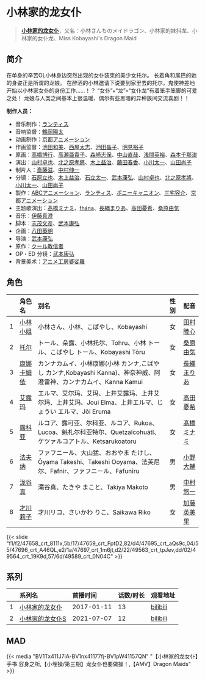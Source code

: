# 小林家的龙女仆


> <u>**[小林家的龙女仆](https://bgm.tv/subject/179949)**</u>，又名：小林さんちのメイドラゴン、小林家的妹抖龙、小林家的女仆龙、Miss Kobayashi's Dragon Maid

## 简介

在单身的辛苦OL小林身边突然出现的女仆装束的美少女托尔。
长着角和尾巴的她的身姿正是所谓的龙娘。
在醉酒的小林邀请下说要到家里去的托尔，鬼使神差地开始以小林家女仆的身份工作……！？
“女仆”+“龙”=“女仆龙”有着笨手笨脚的可爱之处！
龙娘与人类之间基本上很温暖、偶尔有些黑暗的异种族间交流喜剧！！

**制作人员：**
- 音乐制作：[ランティス](https://bgm.tv/person/57)
- 音响监督：[鶴岡陽太](https://bgm.tv/person/29)
- 动画制作：[京都アニメーション](https://bgm.tv/person/2481)
- 作画监督：[池田和美](https://bgm.tv/person/3173)、[西屋太志](https://bgm.tv/person/3416)、[池田晶子](https://bgm.tv/person/2032)、[明見裕子](https://bgm.tv/person/27395)
- 原画：[高橋博行](https://bgm.tv/person/3414)、[高瀬亜貴子](https://bgm.tv/person/20737)、[森崎志保](https://bgm.tv/person/35359)、[中山直哉](https://bgm.tv/person/34627)、[浅間英裕](https://bgm.tv/person/36834)、[森本千那津](https://bgm.tv/person/60552)
- 演出：[山村卓也](https://bgm.tv/person/15808)、[北之原孝將](https://bgm.tv/person/12660)、[木上益治](https://bgm.tv/person/2227)、[藤田春香](https://bgm.tv/person/1498)、[小川太一](https://bgm.tv/person/12657)、[山田尚子](https://bgm.tv/person/3687)
- 制片人：[斎藤滋](https://bgm.tv/person/2030)、[中村伸一](https://bgm.tv/person/12408)
- 分镜：[石原立也](https://bgm.tv/person/1913)、[木上益治](https://bgm.tv/person/2227)、[石立太一](https://bgm.tv/person/11258)、[武本康弘](https://bgm.tv/person/669)、[山村卓也](https://bgm.tv/person/15808)、[北之原孝將](https://bgm.tv/person/12660)、[小川太一](https://bgm.tv/person/12657)、[山田尚子](https://bgm.tv/person/3687)
- 製作：[ABCアニメーション](https://bgm.tv/person/28583)、[ランティス](https://bgm.tv/person/57)、[ポニーキャニオン](https://bgm.tv/person/64)、[三宅容介](https://bgm.tv/person/49726)、[京都アニメーション](https://bgm.tv/person/2481)
- 主题歌演出：[髙橋ミナミ](https://bgm.tv/person/10757)、[fhána](https://bgm.tv/person/11169)、[長縄まりあ](https://bgm.tv/person/14918)、[高田憂希](https://bgm.tv/person/18087)、[桑原由気](https://bgm.tv/person/15292)
- 音乐：[伊藤真澄](https://bgm.tv/person/383)
- 脚本：[志茂文彦](https://bgm.tv/person/63)、[武本康弘](https://bgm.tv/person/669)
- 企画：[八田英明](https://bgm.tv/person/32621)
- 导演：[武本康弘](https://bgm.tv/person/669)
- 原作：[クール教信者](https://bgm.tv/person/14815)
- OP・ED 分镜：[武本康弘](https://bgm.tv/person/669)
- 背景美术：[アニメ工房婆娑羅](https://bgm.tv/person/35237)

## 角色

|     |   角色名   |   别名  | 性别 |  配音  |
|:--- |:------  |:----      |:---  |:--   |
| 1 | [小林小姐](https://bgm.tv/character/47658) | 小林さん、小林、こばやし、Kobayashi | 女 | [田村睦心](https://bgm.tv/person/5636) |
| 2 | [托尔](https://bgm.tv/character/47659) | トール、朵露、小林托尔、Tohru、小林 トール、こばやし トール、Kobayashi Tōru | 女 | [桑原由気](https://bgm.tv/person/15292) |
| 3 | [康娜卡姆依](https://bgm.tv/character/47695) | カンナカムイ、小林康娜(小林 カンナ,こばやし カンナ,Kobayashi Kanna)、神奈神威、阿澄雷神、カンナカムイ、Kanna Kamui | 女 | [長縄まりあ](https://bgm.tv/person/14918) |
| 4 | [艾露玛](https://bgm.tv/character/47696) | エルマ、艾尔玛、艾玛、上井艾露玛、上井艾尔玛、上井艾玛、Joui Elma、上井エルマ、じょうい エルマ、Jōi Eruma | 女 | [高田憂希](https://bgm.tv/person/18087) |
| 5 | [露科亚](https://bgm.tv/character/47697) | ルコア、露可亚、尔科亚、ルコア、Rukoa、Lucoa、魁札尔科亚特尔、Quetzalcohuātl、ケツァルコアトル、Ketsarukoatoru | 女 | [髙橋ミナミ](https://bgm.tv/person/10757) |
| 6 | [法夫纳](https://bgm.tv/character/49563) | ファフニール、大山猛、おおやま たけし、Ōyama Takeshi、Takeshi Ooyama、法芙尼尔、Fafnir、ファフニール、Fafunīru | 男 | [小野大輔](https://bgm.tv/person/4456) |
| 7 | [泷谷真](https://bgm.tv/character/49564) | 滝谷真、たきや まこと、Takiya Makoto | 男 | [中村悠一](https://bgm.tv/person/4724) |
| 8 | [才川莉子](https://bgm.tv/character/49589) | 才川リコ、さいかわ りこ、Saikawa Riko | 女 | [加藤英美里](https://bgm.tv/person/4850) |

{{< slide "f1/f2/47658_crt_8111x,5b/17/47659_crt_FptD2,82/d4/47695_crt_aQs9c,04/55/47696_crt_A46QL,e2/1a/47697_crt_1m6jt,d2/22/49563_crt_tpJev,dd/02/49564_crt_19K9d,57/6d/49589_crt_0N04C" >}}

## 系列

|     |   系列名   |   首播时间  | 话数/时长  | 观看地址 |
|:---  |:------    |:----      |:---       |:---  |
| 1 |[小林家的龙女仆](https://bgm.tv/subject/179949)| 2017-01-11 | 13 | [bilibili](https://www.bilibili.com/bangumi/play/ep98603)  |
| 2 |[小林家的龙女仆S](https://bgm.tv/subject/274234)| 2021-07-07 | 12 | [bilibili](https://www.bilibili.com/bangumi/play/ss38921)  |



## MAD

{{< media  "BV1Tx411J7iA-BV1nx41177fj-BV1pW41157QN" 
"【小林家的龙女仆】手书 容身之所,【小埋操/第三期】龙女仆也要做操！,【AMV】Dragon Maids" >}}

